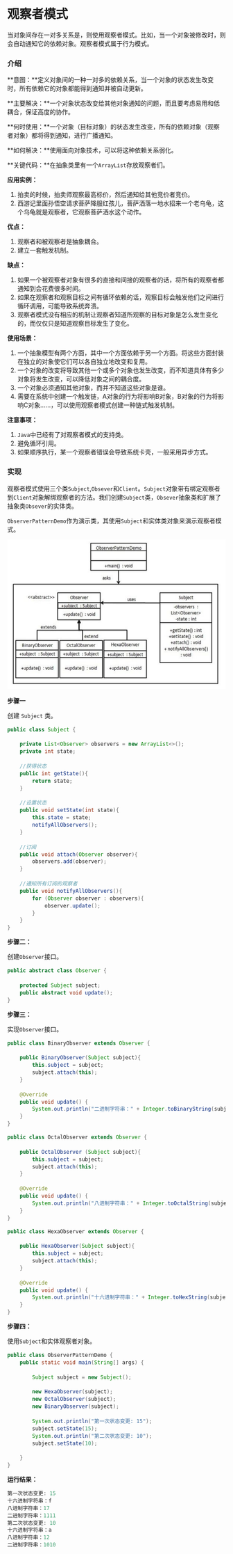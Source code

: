 # 观察者模式

当对象间存在一对多关系是，则使用观察者模式。比如，当一个对象被修改时，则会自动通知它的依赖对象。观察者模式属于行为模式。

### 介绍

**意图：**定义对象间的一种一对多的依赖关系，当一个对象的状态发生改变时，所有依赖它的对象都能得到通知并被自动更新。

**主要解决：**一个对象状态改变给其他对象通知的问题，而且要考虑易用和低耦合，保证高度的协作。

**何时使用：**一个对象（目标对象）的状态发生改变，所有的依赖对象（观察者对象）都将得到通知，进行广播通知。

**如何解决：**使用面向对象技术，可以将这种依赖关系弱化。

**关键代码：**在抽象类里有一个`ArrayList`存放观察者们。

**应用实例：**

1. 拍卖的时候，拍卖师观察最高标价，然后通知给其他竞价者竞价。
2. 西游记里面孙悟空请求菩萨降服红孩儿，菩萨洒落一地水招来一个老乌龟，这个乌龟就是观察者，它观察菩萨洒水这个动作。

**优点：**

1. 观察者和被观察者是抽象耦合。
2. 建立一套触发机制。

**缺点：**

1. 如果一个被观察者对象有很多的直接和间接的观察者的话，将所有的观察者都通知到会花费很多时间。
2. 如果在观察者和观察目标之间有循环依赖的话，观察目标会触发他们之间进行循环调用，可能导致系统奔溃。
3. 观察者模式没有相应的机制让观察者知道所观察的目标对象是怎么发生变化的，而仅仅只是知道观察目标发生了变化。

**使用场景：**

1. 一个抽象模型有两个方面，其中一个方面依赖于另一个方面。将这些方面封装在独立的对象使它们可以各自独立地改变和复用。
2. 一个对象的改变将导致其他一个或多个对象也发生改变，而不知道具体有多少对象将发生改变，可以降低对象之间的耦合度。
3. 一个对象必须通知其他对象，而并不知道这些对象是谁。
4. 需要在系统中创建一个触发链，A对象的行为将影响B对象，B对象的行为将影响C对象......，可以使用观察者模式创建一种链式触发机制。

**注意事项：**

1. `Java`中已经有了对观察者模式的支持类。
2. 避免循环引用。
3. 如果顺序执行，某一个观察者错误会导致系统卡壳，一般采用异步方式。

### 实现

观察者模式使用三个类`Subject`,`Obsever`和`Client`。`Subject`对象带有绑定观察者到`Client`对象解绑观察者的方法。我们创建`Subject`类，`Obsever`抽象类和扩展了抽象类`Obsever`的实体类。

`ObserverPatternDemo`作为演示类，其使用`Subject`和实体类对象来演示观察者模式。

![](../photo/Observer.png)

**步骤一**

创建 `Subject` 类。

```java
public class Subject {

    private List<Observer> observers = new ArrayList<>();
    private int state;

    //获得状态
    public int getState(){
        return state;
    }

    //设置状态
    public void setState(int state){
        this.state = state;
        notifyAllObservers();
    }

    //订阅
    public void attach(Observer observer){
        observers.add(observer);
    }

    //通知所有订阅的观察者
    public void notifyAllObservers(){
        for (Observer observer : observers){
            observer.update();
        }
    }
}
```

**步骤二：**

创建`Observer`接口。

```java
public abstract class Observer {

    protected Subject subject;
    public abstract void update();
}
```

**步骤三：**

实现`Observer`接口。

```java
public class BinaryObserver extends Observer {

    public BinaryObserver(Subject subject){
        this.subject = subject;
        subject.attach(this);
    }

    @Override
    public void update() {
        System.out.println("二进制字符串：" + Integer.toBinaryString(subject.getState()));
    }
}
```

```java
public class OctalObserver extends Observer {

    public OctalObserver (Subject subject){
        this.subject = subject;
        subject.attach(this);
    }

    @Override
    public void update() {
        System.out.println("八进制字符串：" + Integer.toOctalString(subject.getState()));
    }
}
```

```java
public class HexaObserver extends Observer {

    public HexaObserver(Subject subject){
        this.subject = subject;
        subject.attach(this);
    }

    @Override
    public void update() {
        System.out.println("十六进制字符串：" + Integer.toHexString(subject.getState()));
    }
}
```

**步骤四：**

使用`Subject`和实体观察者对象。

```java
public class ObserverPatternDemo {
    public static void main(String[] args) {

        Subject subject = new Subject();

        new HexaObserver(subject);
        new OctalObserver(subject);
        new BinaryObserver(subject);

        System.out.println("第一次状态变更: 15");
        subject.setState(15);
        System.out.println("第二次状态变更: 10");
        subject.setState(10);

    }
}
```

**运行结果：**

```java
第一次状态变更: 15
十六进制字符串：f
八进制字符串：17
二进制字符串：1111
第二次状态变更: 10
十六进制字符串：a
八进制字符串：12
二进制字符串：1010
```

